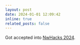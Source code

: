 ```yaml
---
layout: post
date: 2024-01-01 12:09:42
inline: true
related_posts: false
---
```


Got accepted into <a href ="https://portal.nwplus.io/">NwHacks 2024</a>.

